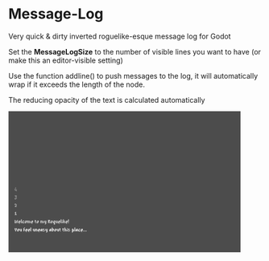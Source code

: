 # Message-Log
Very quick & dirty inverted roguelike-esque message log for Godot

Set the **MessageLogSize** to the number of visible lines you want to have (or make this an editor-visible setting)

Use the function addline() to push messages to the log, it will automatically wrap if it exceeds the length of the node.

The reducing opacity of the text is calculated automatically

![alt text](/screenshot.PNG "Example Screenshot")
